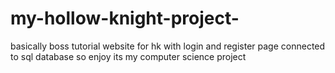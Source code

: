 # my-hollow-knight-project-
basically boss tutorial website for hk  with login and register page connected to sql database so enjoy its my computer science project
